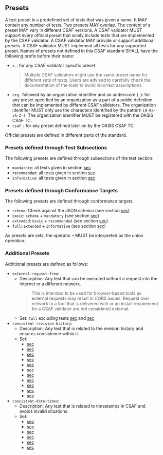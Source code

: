 ## Presets

A test preset is a predefined set of tests that was given a name.
It MAY contain any number of tests.
Two presets MAY overlap.
The content of a preset MAY vary in different CSAF versions.
A CSAF validator MUST support every official preset that solely include tests that are implemented by the CSAF validator.
A CSAF validator MAY provide or support additional presets.
A CSAF validator MUST implement all tests for any supported preset.
Names of presets not defined in this CSAF standard SHALL have the following prefix before their name:

- `x_`: for any CSAF validator specific preset.
  > Multiple CSAF validators might use the same preset name for different sets of tests.
  > Users are advised to carefully check the documentation of the tools to avoid incorrect assumptions.
- `org_` followed by an organization identifier and an underscore (`_`): for any preset specified by an organization as a part of a public definition
  that can be implemented by different CSAF validators.
  The organization identifier MUST only use the characters identified by the pattern `[0-9a-zA-Z-]`.
  The organization identifier MUST be registered with the OASIS CSAF TC.
- `csaf_`: for any preset defined later on by the OASIS CSAF TC.

Official presets are defined in different parts of the standard.

### Presets defined through Test Subsections

The following presets are defined through subsections of the test section:

- `mandatory`: all tests given in section [sec](#mandatory-tests)
- `recommended`: all tests given in section [sec](#recommended-tests)
- `informative`: all tests given in section [sec](#informative-tests)

### Presets defined through Conformance Targets

The following presets are defined through conformance targets:

- `schema`: Check against the JSON schema (see section [sec](#conformance-clause-14-csaf-basic-validator))
- `basic`: `schema` + `mandatory` (see section [sec](#conformance-clause-14-csaf-basic-validator))
- `extended`: `basic` + `recommended` (see section [sec](#conformance-clause-15-csaf-extended-validator))
- `full`: `extended` + `informative` (see section [sec](#conformance-clause-16-csaf-full-validator))

As presets are sets, the operator `+` MUST be interpreted as the union operation.

### Additional Presets

Additional presets are defined as follows:

- `external-request-free`:
  - Description: Any test that can be executed without a request into the Internet or a different network.
    > This is intended to be used for browser-based tools as external requests may result in CORS issues.
    > Request over network to a tool that is delivered with or an install requirement for a CSAF validator are not considered external.
  - Set: `full` excluding tests [sec](#use-of-non-self-referencing-urls-failing-to-resolve)
    and [sec](#use-of-self-referencing-urls-failing-to-resolve)
- `consistent-revision-history`:
  - Description: Any test that is related to the revision history and ensures consistence within it.
  - Set:
    - [sec](#sorted-revision-history)
    - [sec](#released-revision-history)
    - [sec](#revision-history-entries-for-pre-release-versions)
    - [sec](#missing-item-in-revision-history)
    - [sec](#multiple-definition-in-revision-history)
    - [sec](#mandatory-tests--date-and-time)
    - [sec](#build-metadata-in-revision-history)
    - [sec](#older-initial-release-date-than-revision-history)
    - [sec](#older-current-release-date-than-revision-history)
    - [sec](#same-timestamps-in-revision-history)
    - [sec](#disclosure-date-newer-than-revision-history)
- `consistent-date-times`:
  - Description: Any test that is related to timestamps in CSAF and avoids invalid situations.
  - Set:
    - [sec](#mandatory-tests--date-and-time)
    - [sec](#inconsistent-disclosure-date)
    - [sec](#inconsistent-ssvc-timestamp)
    - [sec](#inconsistent-epss-timestamp)
    - [sec](#inconsistent-first-known-exploitation-dates)
    - [sec](#inconsistent-exploitation-date)

